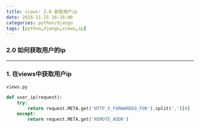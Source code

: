 ```yaml
---
title: views: 2.0 获取用户ip
date: 2016-11-15 16:16:00
categories: python/django
tags: [python,django,views,ip]
---
```

### 2.0 如何获取用户的ip
---
### 1. 在views中获取用户ip
`views.py`
``` python
def user_ip(request):
    try:
        return request.META.get('HTTP_X_FORWARDED_FOR').split(',')[0]
    except:
        return request.META.get('REMOTE_ADDR')
```
